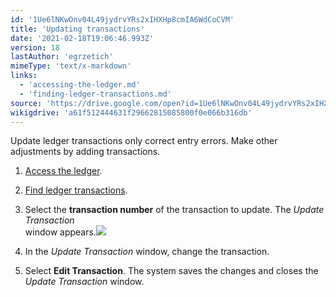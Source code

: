 ```yaml
---
id: '1Ue6lNKwOnv04L49jydrvYRs2xIHXHp8cmIA6WdCoCVM'
title: 'Updating transactions'
date: '2021-02-18T19:06:46.993Z'
version: 18
lastAuthor: 'egrzetich'
mimeType: 'text/x-markdown'
links:
  - 'accessing-the-ledger.md'
  - 'finding-ledger-transactions.md'
source: 'https://drive.google.com/open?id=1Ue6lNKwOnv04L49jydrvYRs2xIHXHp8cmIA6WdCoCVM'
wikigdrive: 'a61f512444631f29662815085800f0e066b316db'
---
```

Update ledger transactions only correct entry errors. Make other adjustments by adding transactions.
1. [Access the ledger](accessing-the-ledger.md).
2. [Find ledger transactions](finding-ledger-transactions.md).
3. Select the <strong>transaction number</strong> of the transaction to update. The <em>Update Transaction</em>  
    window appears.<img src="../updating-transactions.assets/100000000000053B0000026798872BBEA622DF44.png" />  

4. In the <em>Update Transaction</em> window, change the transaction.
5. Select <strong>Edit Transaction</strong>. The system saves the changes and closes the <em>Update Transaction</em> window.
